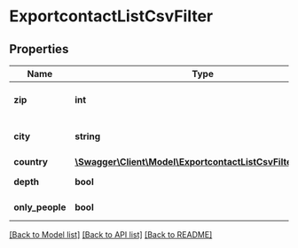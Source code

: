 # ExportcontactListCsvFilter

## Properties
Name | Type | Description | Notes
------------ | ------------- | ------------- | -------------
**zip** | **int** | filters the contacts by zip code | [optional] 
**city** | **string** | filters the contacts by city | [optional] 
**country** | [**\Swagger\Client\Model\ExportcontactListCsvFilterCountry**](ExportcontactListCsvFilterCountry.md) |  | [optional] 
**depth** | **bool** | export only organisations | [optional] 
**only_people** | **bool** | export only people | [optional] 

[[Back to Model list]](../../README.md#documentation-for-models) [[Back to API list]](../../README.md#documentation-for-api-endpoints) [[Back to README]](../../README.md)

